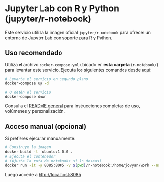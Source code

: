 # Jupyter Lab con R y Python (jupyter/r-notebook)

Este servicio utiliza la imagen oficial `jupyter/r-notebook` para ofrecer un entorno de Jupyter Lab con soporte para R y Python.

## Uso recomendado

Utiliza el archivo `docker-compose.yml` ubicado en **esta carpeta** (`r-notebook/`) para levantar este servicio. Ejecuta los siguientes comandos desde aquí:

```bash
# Levanta el servicio en segundo plano
docker-compose up -d

# O detén el servicio
docker-compose down
```

Consulta el [README general](../README.md) para instrucciones completas de uso, volúmenes y personalización.

## Acceso manual (opcional)

Si prefieres ejecutar manualmente:

```bash
# Construye la imagen
docker build -t rubuntu:1.0.0 .
# Ejecuta el contenedor
# (Ajusta la ruta de notebooks si lo deseas)
docker run -it -p 8085:8085 -v $(pwd)/r-notebook:/home/jovyan/work --name r-notebook rubuntu:1.0.0
```

Luego accede a [http://localhost:8085](http://localhost:8085)
